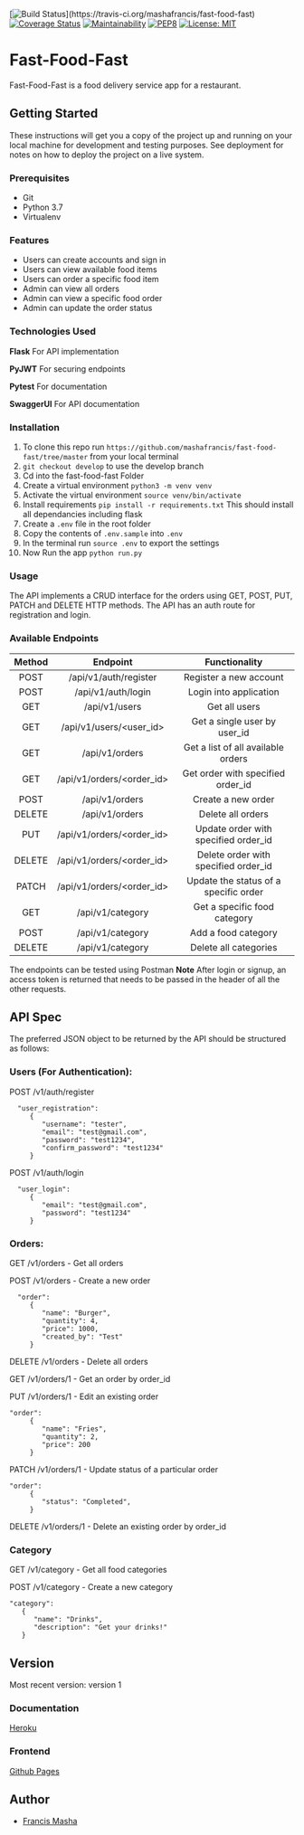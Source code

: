 [![Build Status](https://travis-ci.org/mashafrancis/fast-food-fast.svg?)](https://travis-ci.org/mashafrancis/fast-food-fast)
[![Coverage Status](https://coveralls.io/repos/github/mashafrancis/fast-food-fast/badge.svg?branch=ch-api-authentication-160479327)](https://coveralls.io/github/mashafrancis/fast-food-fast?branch=ch-api-authentication-160479327)
[![Maintainability](https://api.codeclimate.com/v1/badges/fbf800046792d80d7b57/maintainability)](https://codeclimate.com/github/mashafrancis/fast-food-fast/maintainability)
[![PEP8](https://img.shields.io/badge/code%20style-pep8-green.svg)](https://www.python.org/dev/peps/pep-0008/)
[![License: MIT](https://img.shields.io/badge/License-MIT-green.svg)](https://opensource.org/licenses/MIT)

# Fast-Food-Fast
Fast-Food-Fast is a food delivery service app for a restaurant.

## Getting Started

These instructions will get you a copy of the project up and running on your local machine for development and testing purposes. See deployment for notes on how to deploy the project on a live system.

### Prerequisites

* Git
* Python 3.7
* Virtualenv

### Features
* Users can create accounts and sign in
* Users can view available food items
* Users can order a specific food item
* Admin can view all orders
* Admin can view a specific food order
* Admin can update the order status

### Technologies Used
**Flask** For API implementation

**PyJWT** For securing endpoints

**Pytest** For documentation

**SwaggerUI** For API documentation

### Installation
1. To clone this repo run ``https://github.com/mashafrancis/fast-food-fast/tree/master`` from your local terminal
2. `git checkout develop` to use the develop branch
3. Cd into the fast-food-fast Folder
4. Create a virtual environment `python3 -m venv venv`
5. Activate the virtual environment `source venv/bin/activate`
6. Install requirements `pip install -r requirements.txt` This should install all dependancies including flask
7. Create a `.env` file in the root folder
8. Copy the contents of `.env.sample` into `.env`
9. In the terminal run `source .env` to export the settings
10. Now Run the app `python run.py`

### Usage
The API implements a CRUD interface for the orders using GET, POST, PUT, PATCH and DELETE HTTP methods. The API has 
an auth route for registration and login.

### Available Endpoints
| Method             | Endpoint                                       | Functionality
|:------------------:|:----------------------------------------------:|:--------------------------------------:|
 POST                | /api/v1/auth/register                          | Register a new account
 POST                | /api/v1/auth/login                             | Login into application
 GET                 | /api/v1/users                                  | Get all users
 GET                 | /api/v1/users/<user_id>                        | Get a single user by user_id
 GET                 | /api/v1/orders                                 | Get a list of all available orders
 GET                 | /api/v1/orders/<order_id>                      | Get order with specified order_id
 POST                | /api/v1/orders                                 | Create a new order
 DELETE              | /api/v1/orders                                 | Delete all orders
 PUT                 | /api/v1/orders/<order_id>                      | Update order with specified order_id
 DELETE              | /api/v1/orders/<order_id>                      | Delete order with specified order_id
 PATCH               | /api/v1/orders/<order_id>                      | Update the status of a specific order
 GET                 | /api/v1/category                               | Get a specific food category
 POST                | /api/v1/category                               | Add a food category
 DELETE              | /api/v1/category                               | Delete all categories

The endpoints can be tested using Postman
**Note** After login or signup, an access token is returned that needs to be passed in the header of all the other requests.

## API Spec
The preferred JSON object to be returned by the API should be structured as follows:

### Users (For Authentication):
POST /v1/auth/register
      
      "user_registration":
         {
            "username": "tester",
            "email": "test@gmail.com",
            "password": "test1234",
            "confirm_password": "test1234"
         }

POST /v1/auth/login

      "user_login":
         {
            "email": "test@gmail.com",
            "password": "test1234"
         }
    
    
### Orders: 
GET /v1/orders - Get all orders

POST /v1/orders - Create a new order

      "order":
         {
            "name": "Burger",
            "quantity": 4,
            "price": 1000,
            "created_by": "Test"
         }
         
DELETE /v1/orders - Delete all orders

GET /v1/orders/1 - Get an order by order_id

PUT /v1/orders/1 - Edit an existing order

    "order":
         {
            "name": "Fries",
            "quantity": 2,
            "price": 200
         }
         
PATCH /v1/orders/1 - Update status of a particular order

    "order":
         {
            "status": "Completed",
         }
         
DELETE /v1/orders/1 - Delete an existing order by order_id
 
### Category
GET /v1/category - Get all food categories

POST /v1/category - Create a new category

    "category": 
       {
          "name": "Drinks",
          "description": "Get your drinks!"
       }



## Version
Most recent version: version 1

### Documentation
[Heroku](https://masha-fast-food.herokuapp.com/api/v1/docs/)

### Frontend
[Github Pages](https://mashafrancis.github.io/fast-food-fast/)

## Author
* [Francis Masha](https://github.com/mashafrancis)

